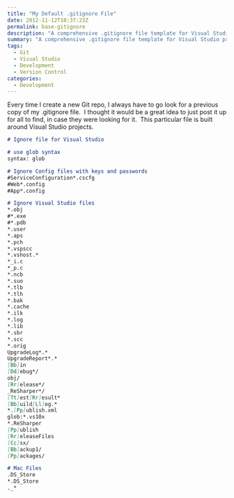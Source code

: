 ```yaml
---
title: "My Default .gitignore File"
date: 2012-11-12T10:37:23Z
permalink: base-gitignore
description: "A comprehensive .gitignore file template for Visual Studio projects and common development artifacts."
summary: "A comprehensive .gitignore file template for Visual Studio projects and common development artifacts."
tags:
  - Git
  - Visual Studio
  - Development
  - Version Control
categories:
  - Development
---
```


Every time I create a new Git repo, I always have to go look for a previous copy of my .gitignore file.  I thought it would be a great idea to just post it up for all to find, in case they were looking for it.  This particular file is built around Visual Studio projects.

```markdown
# Ignore file for Visual Studio

# use glob syntax
syntax: glob

# Ignore Config files with keys and passwords
#ServiceConfiguration*.cscfg
#Web*.config
#App*.config

# Ignore Visual Studio files
*.obj
#*.exe
#*.pdb
*.user
*.aps
*.pch
*.vspscc
*.vshost.*
*_i.c
*_p.c
*.ncb
*.suo
*.tlb
*.tlh
*.bak
*.cache
*.ilk
*.log
*.lib
*.sbr
*.scc
*.orig
UpgradeLog*.*
UpgradeReport*.*
[Bb]in
[Dd]ebug*/
obj/
[Rr]elease*/
_ReSharper*/
[Tt]est[Rr]esult*
[Bb]uild[Ll]og.*
*.[Pp]ublish.xml
glob:*.vs10x
*.ReSharper
[Pp]ublish
[Rr]eleaseFiles
[Cc]sx/
[Bb]ackup1/
[Pp]ackages/

# Mac Files
.DS_Store
*.DS_Store
._*
```